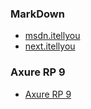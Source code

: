 
### MarkDown
- [msdn.itellyou](https://msdn.itellyou.cn/)
- [next.itellyou](https://next.itellyou.cn/Original/Index)



### Axure RP 9
- [Axure RP 9](https://blog.csdn.net/weixin_43901550/article/details/105349894)
